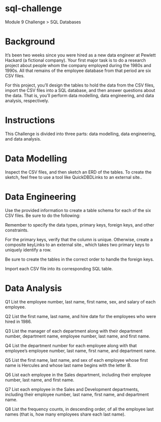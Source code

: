# sql-challenge
Module 9 Challenge > SQL Databases

# Background
It’s been two weeks since you were hired as a new data engineer at Pewlett Hackard (a fictional company). Your first major task is to do a research project about people whom the company employed during the 1980s and 1990s. All that remains of the employee database from that period are six CSV files.

For this project, you’ll design the tables to hold the data from the CSV files, import the CSV files into a SQL database, and then answer questions about the data. That is, you’ll perform data modelling, data engineering, and data analysis, respectively.

# Instructions
This Challenge is divided into three parts: data modelling, data engineering, and data analysis.

# Data Modelling
Inspect the CSV files, and then sketch an ERD of the tables. To create the sketch, feel free to use a tool like QuickDBDLinks to an external site..

# Data Engineering
Use the provided information to create a table schema for each of the six CSV files. Be sure to do the following:

Remember to specify the data types, primary keys, foreign keys, and other constraints.

For the primary keys, verify that the column is unique. Otherwise, create a composite keyLinks to an external site., which takes two primary keys to uniquely identify a row.

Be sure to create the tables in the correct order to handle the foreign keys.

Import each CSV file into its corresponding SQL table.

# Data Analysis
Q1 List the employee number, last name, first name, sex, and salary of each employee.

Q2 List the first name, last name, and hire date for the employees who were hired in 1986.

Q3 List the manager of each department along with their department number, department name, employee number, last name, and first name.

Q4 List the department number for each employee along with that employee’s employee number, last name, first name, and department name.

Q5 List the first name, last name, and sex of each employee whose first name is Hercules and whose last name begins with the letter B.

Q6 List each employee in the Sales department, including their employee number, last name, and first name.

Q7 List each employee in the Sales and Development departments, including their employee number, last name, first name, and department name.

Q8 List the frequency counts, in descending order, of all the employee last names (that is, how many employees share each last name).